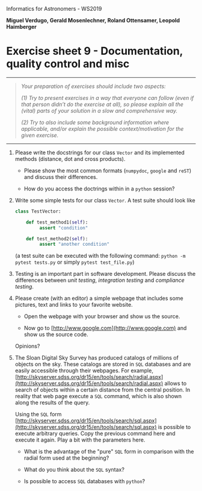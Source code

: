   Informatics for Astronomers - WS2019

**Miguel Verdugo, Gerald Mosenlechner, Roland Ottensamer, Leopold Haimberger**

# Exercise sheet 9 - Documentation, quality control and misc

---

> _Your preparation of exercises should include two aspects:_
>
> _(1) Try to present exercises in a way that everyone can follow (even if that
> person didn’t do the exercise at all), so please explain all the (vital) parts of
> your solution in a slow and comprehensive way._
>
> _(2) Try to also include some background information where applicable, and/or
> explain the possible context/motivation for the given exercise._

---

1. Please write the docstrings for our class ``Vector`` and its implemented methods (distance,
   dot and cross products).  

    - Please show the most common formats (``numpydoc``, ``google`` and ``reST``) and
    discuss their differences.

    - How do you access the doctrings within in a ``python`` session?

2. Write some simple tests for our class ``Vector``. A test suite should look like

   ````python
   class TestVector:

       def test_method1(self):
            assert "condition"

       def test_method2(self):
            assert "another condition"        
   ````
   (a test suite can be executed with the following command: ``python -m pytest tests.py`` or simply ``pytest test_file.py``)

3. Testing is an important part in software development. Please discuss the differences between *unit testing*, *integration testing* and *compliance testing*.

4. Please create (with an editor) a simple webpage that includes some pictures, text and links to your favorite website.

    - Open the webpage with your browser and show us the source.

    - Now go to [http://www.google.com](http://www.google.com) and show us the source code.

    Opinions?

5. The Sloan Digital Sky Survey has produced catalogs of millions of objects on the sky. These catalogs are stored in
   ``SQL`` databases and are easily accessible through their webpages. For example,
  [http://skyserver.sdss.org/dr15/en/tools/search/radial.aspx](http://skyserver.sdss.org/dr15/en/tools/search/radial.aspx) allows to search of objects within a certain distance
  from the central position. In reality that web page execute a ``SQL`` command, which is also shown
  along the results of the query.

   Using the ``SQL`` form [http://skyserver.sdss.org/dr15/en/tools/search/sql.aspx](http://skyserver.sdss.org/dr15/en/tools/search/sql.aspx)
   is possible to execute arbitrary queries. Copy the previous command here and execute it again.
   Play a bit with the parameters here.

    - What is the advantage of the "pure" ``SQL`` form in comparison with the radial form used at
      the beginning?

    - What do you think about the ``SQL`` syntax?

    - Is possible to access ``SQL`` databases with ``python``?
